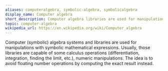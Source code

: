 ```yaml
---
aliases: computeralgebra, symbolic-algebra, symbolicalgebra
display_name: Computer algebra
short_description: Computer algebra libraries are used for manipulations with mathematical expressions
topic: computer-algebra
wikipedia_url: https://en.wikipedia.org/wiki/Computer_algebra
---
```

Computer (symbolic) algebra systems and libraries are used for manipulations with symbolic mathematical expressions.
Usually, those libraries are capable of some calculus operations (differentiation, integration, finding the limit, etc.), numeric manipulations.
The idea is to avoid floating number operations by computing the exact result instead.
